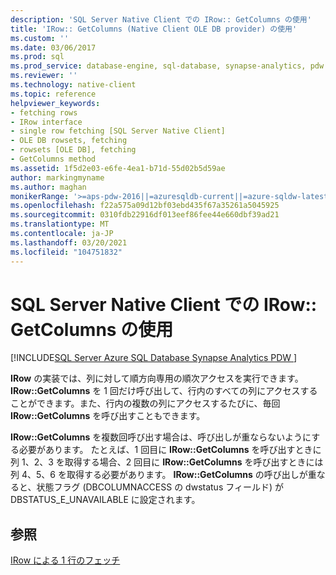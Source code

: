 ```yaml
---
description: 'SQL Server Native Client での IRow:: GetColumns の使用'
title: 'IRow:: GetColumns (Native Client OLE DB provider) の使用'
ms.custom: ''
ms.date: 03/06/2017
ms.prod: sql
ms.prod_service: database-engine, sql-database, synapse-analytics, pdw
ms.reviewer: ''
ms.technology: native-client
ms.topic: reference
helpviewer_keywords:
- fetching rows
- IRow interface
- single row fetching [SQL Server Native Client]
- OLE DB rowsets, fetching
- rowsets [OLE DB], fetching
- GetColumns method
ms.assetid: 1f5d2e03-e6fe-4ea1-b71d-55d02b5d59ae
author: markingmyname
ms.author: maghan
monikerRange: '>=aps-pdw-2016||=azuresqldb-current||=azure-sqldw-latest||>=sql-server-2016||>=sql-server-linux-2017||=azuresqldb-mi-current'
ms.openlocfilehash: f22a575a09d12bf03ebd435f67a35261a5045925
ms.sourcegitcommit: 0310fdb22916df013eef86fee44e660dbf39ad21
ms.translationtype: MT
ms.contentlocale: ja-JP
ms.lasthandoff: 03/20/2021
ms.locfileid: "104751832"
---
```

# <a name="using-irowgetcolumns-in-sql-server-native-client"></a>SQL Server Native Client での IRow:: GetColumns の使用
[!INCLUDE[SQL Server Azure SQL Database Synapse Analytics PDW ](../../includes/applies-to-version/sql-asdb-asdbmi-asa-pdw.md)]

  **IRow** の実装では、列に対して順方向専用の順次アクセスを実行できます。 **IRow::GetColumns** を 1 回だけ呼び出して、行内のすべての列にアクセスすることができます。また、行内の複数の列にアクセスするたびに、毎回 **IRow::GetColumns** を呼び出すこともできます。  
  
 **IRow::GetColumns** を複数回呼び出す場合は、呼び出しが重ならないようにする必要があります。 たとえば、1 回目に **IRow::GetColumns** を呼び出すときに列 1、2、3 を取得する場合、2 回目に **IRow::GetColumns** を呼び出すときには列 4、5、6 を取得する必要があります。 **IRow::GetColumns** の呼び出しが重なると、状態フラグ (DBCOLUMNACCESS の dwstatus フィールド) が DBSTATUS_E_UNAVAILABLE に設定されます。  
  
## <a name="see-also"></a>参照  
 [IRow による 1 行のフェッチ](../../relational-databases/native-client-ole-db-rowsets/fetching-a-single-row-with-irow.md)  
  
  
